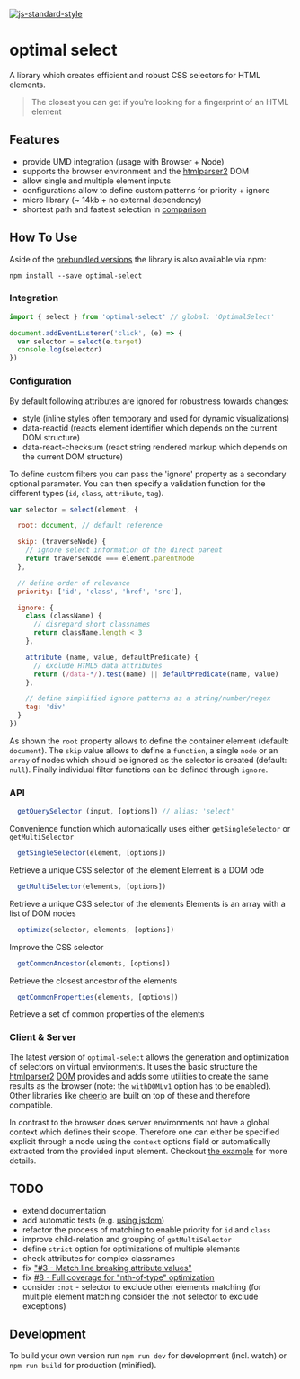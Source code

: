 [![js-standard-style](https://img.shields.io/badge/code%20style-standard-brightgreen.svg)](http://standardjs.com/)

# optimal select

A library which creates efficient and robust CSS selectors for HTML elements.

> The closest you can get if you're looking for a fingerprint of an HTML element


## Features

- provide UMD integration (usage with Browser + Node)
- supports the browser environment and the [htmlparser2](https://github.com/fb55/htmlparser2) DOM
- allow single and multiple element inputs
- configurations allow to define custom patterns for priority + ignore
- micro library (~ 14kb + no external dependency)
- shortest path and fastest selection in [comparison](https://github.com/fczbkk/css-selector-generator-benchmark)


## How To Use

Aside of the [prebundled versions](/dist) the library is also available via npm:

`npm install --save optimal-select`


### Integration

```js
import { select } from 'optimal-select' // global: 'OptimalSelect'

document.addEventListener('click', (e) => {
  var selector = select(e.target)
  console.log(selector)  
})
```


### Configuration

By default following attributes are ignored for robustness towards changes:
- style (inline styles often temporary and used for dynamic visualizations)
- data-reactid (reacts element identifier which depends on the current DOM structure)
- data-react-checksum (react string rendered markup which depends on the current DOM structure)

To define custom filters you can pass the 'ignore' property as a secondary optional parameter.
You can then specify a validation function for the different types (`id`, `class`, `attribute`, `tag`).

```js
var selector = select(element, {

  root: document, // default reference

  skip: (traverseNode) {
    // ignore select information of the direct parent
    return traverseNode === element.parentNode
  },

  // define order of relevance
  priority: ['id', 'class', 'href', 'src'],

  ignore: {
    class (className) {
      // disregard short classnames
      return className.length < 3
    },

    attribute (name, value, defaultPredicate) {
      // exclude HTML5 data attributes
      return (/data-*/).test(name) || defaultPredicate(name, value)
    },

    // define simplified ignore patterns as a string/number/regex
    tag: 'div'
  }
})
```

As shown the `root` property allows to define the container element (default: `document`).
The `skip` value allows to define a `function`, a single `node` or an `array` of nodes which should be ignored as the selector is created (default: `null`). Finally individual filter functions can be defined through `ignore`.


### API

```js
  getQuerySelector (input, [options]) // alias: 'select'
```
Convenience function which automatically uses either `getSingleSelector` or `getMultiSelector`

```js
  getSingleSelector(element, [options])
```
Retrieve a unique CSS selector of the element
Element is a DOM ode

```js
  getMultiSelector(elements, [options])
```
Retrieve a unique CSS selector of the elements
Elements is an array with a list of DOM nodes

```js
  optimize(selector, elements, [options])
```
Improve the CSS selector

```js
  getCommonAncestor(elements, [options])
```
Retrieve the closest ancestor of the elements

```js
  getCommonProperties(elements, [options])
```
Retrieve a set of common properties of the elements


### Client & Server

The latest version of `optimal-select` allows the generation and optimization of selectors on virtual environments. It uses the basic structure the [htmlparser2](https://github.com/fb55/htmlparser2) [DOM](https://github.com/fb55/domhandler) provides and adds some utilities to create the same results as the browser (note: the `withDOMLv1` option has to be enabled). Other libraries like [cheerio](https://github.com/cheeriojs/cheerio) are built on top of these and therefore compatible.

In contrast to the browser does server environments not have a global context which defines their scope. Therefore one can either be specified explicit through a node using the `context` options field or automatically extracted from the provided input element. Checkout [the example](/example/index.js) for more details.


## TODO

- extend documentation
- add automatic tests (e.g. [using jsdom](https://github.com/jbwyme/optimal-select/blob/master/tests/select.js))
- refactor the process of matching to enable priority for `id` and `class`
- improve child-relation and grouping of `getMultiSelector`
- define `strict` option for optimizations of multiple elements
- check attributes for complex classnames
- fix ["#3 - Match line breaking attribute values"](https://github.com/Autarc/optimal-select/issues/3)
- fix [#8 - Full coverage for "nth-of-type" optimization](https://github.com/Autarc/optimal-select/issues/8)
- consider `:not` - selector to exclude other elements matching
(for multiple element matching consider the :not selector to exclude exceptions)


## Development

To build your own version run `npm run dev` for development (incl. watch) or `npm run build` for production (minified).
